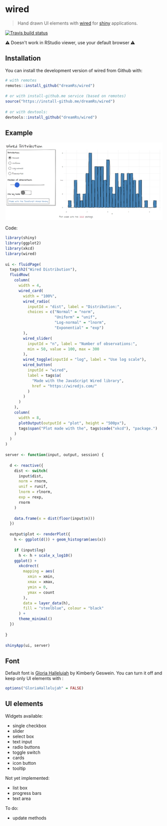 # wired

> Hand drawn UI elements with [wired](https://wiredjs.com/) for [shiny](https://shiny.rstudio.com/) applications.

[![Travis build status](https://travis-ci.org/dreamRs/wired.svg?branch=master)](https://travis-ci.org/dreamRs/wired)


:warning: Doesn't work in RStudio viewer, use your default browser :warning:


## Installation

You can install the development version of wired from Github with:

``` r
# with remotes
remotes::install_github("dreamRs/wired")

# or with install-github.me service (based on remotes)
source("https://install-github.me/dreamRs/wired")

# or with devtools:
devtools::install_github("dreamRs/wired")
```

## Example

![](img/example.png)


Code:

```r
library(shiny)
library(ggplot2)
library(xkcd)
library(wired)

ui <- fluidPage(
  tags$h2("Wired Distribution"),
  fluidRow(
    column(
      width = 4,
      wired_card(
        width = "100%",
        wired_radio(
          inputId = "dist", label = "Distribution:",
          choices = c("Normal" = "norm",
                      "Uniform" = "unif",
                      "Log-normal" = "lnorm",
                      "Exponential" = "exp")
        ),
        wired_slider(
          inputId = "n", label = "Number of observations:", 
          min = 50, value = 100, max = 300
        ),
        wired_toggle(inputId = "log", label = "Use log scale"),
        wired_button(
          inputId = "wired", 
          label = tags$a(
            "Made with the JavaScript Wired library", 
            href = "https://wiredjs.com/"
          )
        )
      )
    ),
    column(
      width = 8,
      plotOutput(outputId = "plot", height = "500px"),
      tags$span("Plot made with the", tags$code("xkcd"), "package.")
    )
  )
)

server <- function(input, output, session) {
  
  d <- reactive({
    dist <- switch(
      input$dist,
      norm = rnorm,
      unif = runif,
      lnorm = rlnorm,
      exp = rexp,
      rnorm
    )
    
    data.frame(x = dist(floor(input$n)))
  })
  
  output$plot <- renderPlot({
    h <- ggplot(d()) + geom_histogram(aes(x))
    
    if (input$log)
      h <- h + scale_x_log10()
    ggplot() + 
      xkcdrect(
        mapping = aes(
          xmin = xmin,
          xmax = xmax,
          ymin = 0,
          ymax = count
        ),
        data = layer_data(h),
        fill = "steelblue", colour = "black"
      ) + 
      theme_minimal()
  })
  
}

shinyApp(ui, server)
```


## Font

Default font is [Gloria Hallelujah](https://fonts.google.com/specimen/Gloria+Hallelujah) by Kimberly Geswein.
You can turn it off and keep only UI elements with :

```r
options("GloriaHallelujah" = FALSE)
```


## UI elements

Widgets available:

* single checkbox
* slider
* select box
* text input
* radio buttons
* toggle switch
* cards
* icon button
* tooltip

Not yet implemented:

* list box
* progress bars
* text area

To do:

* update methods




